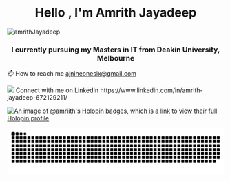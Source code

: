 <h1 align="center">Hello , I'm Amrith Jayadeep</h1>                                                <p align="left"> <img src="https://komarev.com/ghpvc/?username=amriith&label=Profile%20views&color=0e75b6&style=flat" alt="amrithJayadeep" /> </p>
<h3 align="center">I currently pursuing my Masters in IT from Deakin University, Melbourne </h3>

 📫 How to reach me  ajnineonesix@gmail.com

 
<img src="https://github-readme-stats.vercel.app/api?username=amriith&show_icons=true&show=reviews&theme=dark" />
Connect with me on LinkedIn https://www.linkedin.com/in/amrith-jayadeep-672129211/

[![An image of @amriith's Holopin badges, which is a link to view their full Holopin profile](https://holopin.me/amriith)](https://holopin.io/@amriith)

![snake gif](https://github.com/amriith/amriith/blob/output/github-snake-dark.svg)
